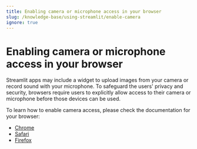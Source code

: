 ```yaml
---
title: Enabling camera or microphone access in your browser
slug: /knowledge-base/using-streamlit/enable-camera
ignore: true
---
```


# Enabling camera or microphone access in your browser

Streamlit apps may include a widget to upload images from your camera or record sound with your microphone. To
safeguard the users' privacy and security, browsers require users to explicitly allow access to their
camera or microphone before those devices can be used.

To learn how to enable camera access, please check the documentation for your browser:

- [Chrome](https://support.google.com/chrome/answer/2693767)
- [Safari](https://support.apple.com/guide/safari/websites-ibrwe2159f50/mac)
- [Firefox](https://support.mozilla.org/en-US/kb/how-manage-your-camera-and-microphone-permissions)
